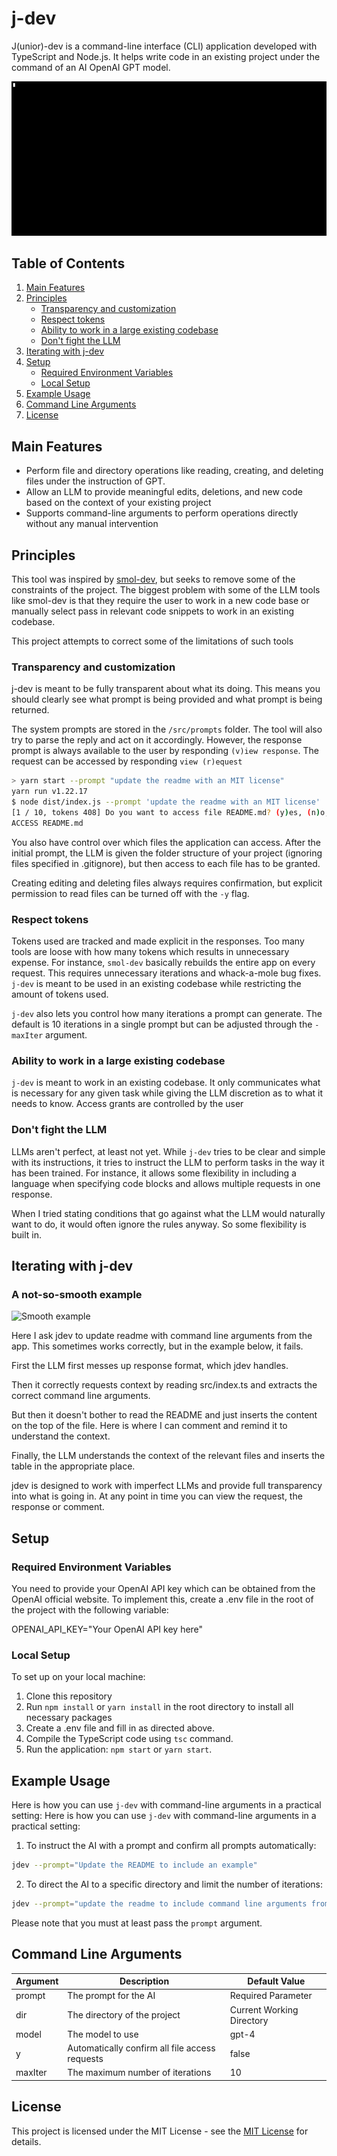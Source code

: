 # j-dev

J(unior)-dev is a command-line interface (CLI) application developed with TypeScript and Node.js. It helps write code in an existing project under the command of an AI OpenAI GPT model.

![Smooth example](static/smooth.gif)

## Table of Contents
1. [Main Features](#main-features)
2. [Principles](#principles)
    - [Transparency and customization](#transparency-and-customization)
    - [Respect tokens](#respect-tokens)
    - [Ability to work in a large existing codebase](#ability-to-work-in-a-large-existing-codebase)
    - [Don't fight the LLM](#dont-fight-the-llm)
3. [Iterating with j-dev](#iterating-with-j-dev)
4. [Setup](#setup)
   - [Required Environment Variables](#required-environment-variables)
   - [Local Setup](#local-setup)
5. [Example Usage](#example-usage)
6. [Command Line Arguments](#command-line-arguments)
7. [License](#license)

## Main Features

- Perform file and directory operations like reading, creating, and deleting files under the instruction of GPT.
- Allow an LLM to provide meaningful edits, deletions, and new code based on the context of your existing project
- Supports command-line arguments to perform operations directly without any manual intervention

## Principles

This tool was inspired by [smol-dev](https://github.com/smol-ai/developer), but seeks to remove some of the constraints of the project. The biggest problem with some of the LLM tools like smol-dev is that they require the user to work in a new code base or manually select pass in relevant code snippets to work in an existing codebase.

This project attempts to correct some of the limitations of such tools

### Transparency and customization
j-dev is meant to be fully transparent about what its doing. This means you should clearly see what prompt is being provided and what prompt is being returned.

The system prompts are stored in the `/src/prompts` folder. The tool will also try to parse the reply and act on it accordingly. However, the response prompt is always available to the user by responding `(v)iew response`. The request can be accessed by responding `view (r)equest`

```bash
> yarn start --prompt "update the readme with an MIT license"
yarn run v1.22.17
$ node dist/index.js --prompt 'update the readme with an MIT license'
[1 / 10, tokens 408] Do you want to access file README.md? (y)es, (n)o, (c)omment, (v)iew response or view (r)equest v
ACCESS README.md
```

You also have control over which files the application can access. After the initial prompt, the LLM is given the folder structure of your project (ignoring files specified in .gitignore), but then access to each file has to be granted. 

Creating editing and deleting files always requires confirmation, but explicit permission to read files can be turned off with the `-y` flag.

### Respect tokens

Tokens used are tracked and made explicit in the responses. Too many tools are loose with how many tokens which results in unnecessary expense. For instance, `smol-dev` basically rebuilds the entire app on every request. This requires unnecessary iterations and whack-a-mole bug fixes. `j-dev` is meant to be used in an existing codebase while restricting the amount of tokens used.

`j-dev` also lets you control how many iterations a prompt can generate. The default is 10 iterations in a single prompt but can be adjusted through the `-maxIter` argument. 

### Ability to work in a large existing codebase

`j-dev` is meant to work in an existing codebase. It only communicates what is necessary for any given task while giving the LLM discretion as to what it needs to know. Access grants are controlled by the user 


### Don't fight the LLM

LLMs aren't perfect, at least not yet. While `j-dev` tries to be clear and simple with its instructions, it tries to instruct the LLM to perform tasks in the way it has been trained. For instance, it allows some flexibility in including a language when specifying code blocks and allows multiple requests in one response.

When I tried stating conditions that go against what the LLM would naturally want to do, it would often ignore the rules anyway. So some flexibility is built in.


## Iterating with j-dev

### A not-so-smooth example


![Smooth example](static/not-so-smooth.gif)


Here I ask jdev to update readme with command line arguments from the app.
This sometimes works correctly, but in the example below, it fails.

First the LLM first messes up response format, which jdev handles.

Then it correctly requests context by reading src/index.ts and extracts the correct command line arguments.

But then it doesn't bother to read the README and just inserts the content on the top of the file.
Here is where I can comment and remind it to understand the context.

Finally, the LLM understands the context of the relevant files and inserts the table in the appropriate place.

jdev is designed to work with imperfect LLMs and provide full transparency into what is going in.
At any point in time you can view the request, the response or comment.


## Setup

### Required Environment Variables

You need to provide your OpenAI API key which can be obtained from the OpenAI official website. To implement this, create a .env file in the root of the project with the following variable:

OPENAI_API_KEY="Your OpenAI API key here"

### Local Setup

To set up on your local machine:

1. Clone this repository
2. Run `npm install` or `yarn install` in the root directory to install all necessary packages
3. Create a .env file and fill in as directed above.
4. Compile the TypeScript code using `tsc` command.
5. Run the application: `npm start` or `yarn start`.

## Example Usage

Here is how you can use `j-dev` with command-line arguments in a practical setting:
Here is how you can use `j-dev` with command-line arguments in a practical setting:

1. To instruct the AI with a prompt and confirm all prompts automatically:

```bash
jdev --prompt="Update the README to include an example"
```

2. To direct the AI to a specific directory and limit the number of iterations:

```bash
jdev --prompt="update the readme to include command line arguments from the app" --dir="/projects/myProject" --maxIter=5
```

Please note that you must at least pass the `prompt` argument.
## Command Line Arguments

| Argument | Description | Default Value |
| -------- | ----------- | ------------- |
| prompt | The prompt for the AI | Required Parameter |
| dir   | The directory of the project | Current Working Directory |
| model | The model to use | gpt-4 |
| y     | Automatically confirm all file access requests | false |
| maxIter | The maximum number of iterations | 10 |
## License

This project is licensed under the MIT License - see the [MIT License](https://opensource.org/licenses/MIT) for details.